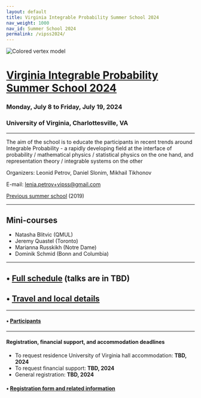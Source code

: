```yaml
---
layout: default
title: Virginia Integrable Probability Summer School 2024
nav_weight: 1000
nav_id: Summer School 2024
permalink: /vipss2024/
---
```


<img src="{{site.url}}/vipss2024/color-vertex.jpg" style="max-width:100%" alt="Colored vertex model">

# <a href="{{site.url}}/vipss2024/">Virginia Integrable Probability Summer School 2024</a>

### Monday, July 8 to Friday, July 19, 2024

### University of Virginia, Charlottesville, VA

---

The aim of the school is to educate the participants in recent trends around Integrable Probability - a rapidly developing field at the interface of probability / mathematical physics / statistical physics on the one hand, and representation theory / integrable systems on the other

Organizers:  Leonid Petrov, Daniel Slonim, Mikhail Tikhonov

E-mail: [lenia.petrov+vipss@gmail.com](mailto:lenia.petrov+vipss@gmail.com)

[Previous summer school](http://frg.int-prob.org/vipss2019/)  (2019)

--- 


<h2 class="mb-4">Mini-courses</h2>

<ul>
<li>Natasha Blitvic (QMUL)</li>
<li>Jeremy Quastel (Toronto)</li>
<li>Marianna Russkikh (Notre Dame)</li>
<li>Dominik Schmid (Bonn and Columbia)</li>
</ul>

---

## &bull; <a href="{{site.url}}/vipss2024/schedule/">Full schedule</a> (talks are in TBD)

## &bull; <a href="{{site.url}}/vipss2024/travel_local/">Travel and local details</a>

---



#### &bull; <a href="{{site.url}}/vipss2024/participants/">Participants</a>

---

<h4 class="mt-3">Registration, financial support, and accommodation deadlines</h4>

- To request residence University of Virginia hall accommodation: **TBD, 2024**
- To request financial support: **TBD, 2024**
- General registration: **TBD, 2024**

#### &bull; <a href="{{site.url}}/vipss2024/registration/">Registration form and related information</a>

<br>
<br>
